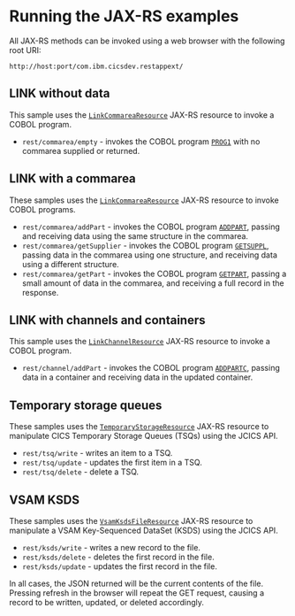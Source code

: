 Running the JAX-RS examples
===========================

All JAX-RS methods can be invoked using a web browser with the following root URI:

`http://host:port/com.ibm.cicsdev.restappext/`

## LINK without data

This sample uses the [`LinkCommareaResource`](src/main/java/com/ibm/cicsdev/restappext/LinkCommareaResource.java) JAX-RS resource to invoke a
COBOL program.

* `rest/commarea/empty` - invokes the COBOL program [`PROG1`](src/cobol/PROG1.cbl) with no commarea supplied or returned.

## LINK with a commarea

These samples uses the [`LinkCommareaResource`](src/main/java/com/ibm/cicsdev/restappext/LinkCommareaResource.java) JAX-RS resource to invoke
COBOL programs.

* `rest/commarea/addPart` - invokes the COBOL program [`ADDPART`](src/cobol/ADDPART.cbl), passing and receiving data using the same
structure in the commarea.
* `rest/commarea/getSupplier` - invokes the COBOL program [`GETSUPPL`](src/cobol/GETSUPPL.cbl), passing data in the commarea using one
structure, and receiving data using a different structure.
* `rest/commarea/getPart` - invokes the COBOL program [`GETPART`](src/cobol/GETPART.cbl), passing a small amount of data in the commarea,
and receiving a full record in the response.

## LINK with channels and containers

This sample uses the [`LinkChannelResource`](src/main/java/com/ibm/cicsdev/restappext/LinkChannelResource.java) JAX-RS resource to invoke a
COBOL program.

* `rest/channel/addPart` - invokes the COBOL program [`ADDPARTC`](src/cobol/ADDPARTC.cbl), passing data in a container and receiving data
in the updated container.

## Temporary storage queues

These samples uses the [`TemporaryStorageResource`](src/main/java/com/ibm/cicsdev/restappext/TemporaryStorageResource.java) JAX-RS resource to
manipulate CICS Temporary Storage Queues (TSQs) using the JCICS API.

* `rest/tsq/write` - writes an item to a TSQ.
* `rest/tsq/update` - updates the first item in a TSQ.
* `rest/tsq/delete` - delete a TSQ.


## VSAM KSDS

These samples uses the [`VsamKsdsFileResource`](src/main/java/com/ibm/cicsdev/restappext/VsamKsdsFileResource.java) JAX-RS resource to
manipulate a VSAM Key-Sequenced DataSet (KSDS) using the JCICS API.

* `rest/ksds/write` - writes a new record to the file.
* `rest/ksds/delete` - deletes the first record in the file.
* `rest/ksds/update` - updates the first record in the file.

In all cases, the JSON returned will be the current contents of the file. Pressing refresh in the browser will repeat the GET request,
causing a record to be written, updated, or deleted accordingly.
